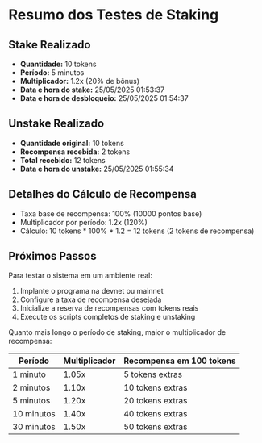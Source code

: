 # Resumo dos Testes de Staking

## Stake Realizado

- **Quantidade:** 10 tokens
- **Período:** 5 minutos
- **Multiplicador:** 1.2x (20% de bônus)
- **Data e hora do stake:** 25/05/2025 01:53:37
- **Data e hora de desbloqueio:** 25/05/2025 01:54:37

## Unstake Realizado

- **Quantidade original:** 10 tokens
- **Recompensa recebida:** 2 tokens
- **Total recebido:** 12 tokens
- **Data e hora do unstake:** 25/05/2025 01:55:34

## Detalhes do Cálculo de Recompensa

- Taxa base de recompensa: 100% (10000 pontos base)
- Multiplicador por período: 1.2x (120%)
- Cálculo: 10 tokens * 100% * 1.2 = 12 tokens (2 tokens de recompensa)

## Próximos Passos

Para testar o sistema em um ambiente real:

1. Implante o programa na devnet ou mainnet
2. Configure a taxa de recompensa desejada
3. Inicialize a reserva de recompensas com tokens reais
4. Execute os scripts completos de staking e unstaking

Quanto mais longo o período de staking, maior o multiplicador de recompensa:

| Período | Multiplicador | Recompensa em 100 tokens |
|---------|---------------|--------------------------|
| 1 minuto | 1.05x | 5 tokens extras |
| 2 minutos | 1.10x | 10 tokens extras |
| 5 minutos | 1.20x | 20 tokens extras |
| 10 minutos | 1.40x | 40 tokens extras |
| 30 minutos | 1.50x | 50 tokens extras | 